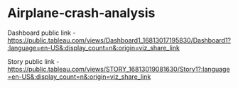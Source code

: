 # Airplane-crash-analysis


Dashboard public link - https://public.tableau.com/views/Dashboard1_16813017195830/Dashboard1?:language=en-US&:display_count=n&:origin=viz_share_link


Story public link - https://public.tableau.com/views/STORY_16813019081630/Story1?:language=en-US&:display_count=n&:origin=viz_share_link
